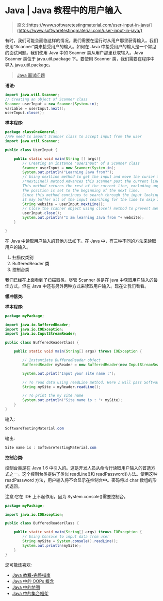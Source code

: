 # Java | Java 教程中的用户输入

> 原文:[https://www.softwaretestingmaterial.com/user-input-in-java/](https://www.softwaretestingmaterial.com/user-input-in-java/)

有时，我们可能会面临这样的情况，我们需要在运行时从用户那里获得输入。我们使用“Scanner”类来接受用户的输入。如何在 Java 中接受用户的输入是一个常见的面试问题。我们使用 Java 中的 Scanner 类从用户那里获取输入。Java Scanner 类位于 java.util.package 下。要使用 Scanner 类，我们需要在程序中导入 java.util.package。

> [Java 面试问题](https://www.softwaretestingmaterial.com/java-interview-questions/)

**语法:**

```java
import java.util.Scanner; 
// Creating an object of Scanner class
Scanner userInput = new Scanner(System.in);
variable = userInput.next();
userInput.close();
```

**样本程序:**

```java
package classOneGeneral;
//We need to import Scanner class to accept input from the user
import java.util.Scanner;

public class UserInput {

	public static void main(String [] args){
		// Creating an instance "userInput" of a Scanner class
		Scanner userInput = new Scanner(System.in);
		System.out.println("Learning Java from?");
		// Using nextLine method to get the input and move the cursor to the new line
		/*nextLine() method Advances this scanner past the current line and returns the input that was skipped. 
		This method returns the rest of the current line, excluding any line separator at the end. 
		The position is set to the beginning of the next line. 
		Since this method continues to search through the input looking for a line separator, 
		it may buffer all of the input searching for the line to skip if no line separators are present.*/
		String website = userInput.nextLine();
		// Close the scanner object using close() method to prevent memory leak
		userInput.close();
		System.out.println("I am learning Java from "+ website);
	}

}
```

在 Java 中读取用户输入的其他方法如下。在 Java 中，有三种不同的方法来读取用户的输入。

1.  扫描仪类别
2.  BufferedReader 类
3.  控制台类

我们已经在上面看到了扫描器类。尽管 Scanner 类是在 java 中获取用户输入的最佳方式，但在 Java 中还有另外两种方式来读取用户输入。现在让我们看看。

**缓冲器类:**

**样本程序:**

```java
package myPackage;

import java.io.BufferedReader;
import java.io.IOException;
import java.io.InputStreamReader;

public class BufferedReaderClass {

	public static void main(String[] args) throws IOException { 

		// Instantiate BufferedReader object
        BufferedReader myReader = new BufferedReader(new InputStreamReader(System.in)); 

        System.out.print("Input your site name :");

        // To read data using readLine method. Here I will pass SoftwareTestingMaterial.com
        String mySite = myReader.readLine(); 

        // To print the my site name 
        System.out.println("Site name is : "+ mySite);         
    }
}
```

输入:

```java
SoftwareTestingMaterial.com
```

输出:

```java
Site name is : SoftwareTestingMaterial.com
```

**控制台类:**

控制台类是在 Java 1.6 中引入的。这是开发人员从命令行读取用户输入的首选方式之一。这个控制台类提供了类似 readLine()和 readPassword()方法。使用这种 readPassword 方法，用户输入将不会显示在控制台中。密码将以 char 数组的形式返回。

注意:它在 IDE 上不起作用，因为 System.console()需要控制台。

```java
package myPackage;

import java.io.IOException;

public class BufferedReaderClass {

	public static void main(String[] args) throws IOException { 
		// Using Console to input data from user 
        String mySite = System.console().readLine(); 
        System.out.println(mySite); 
	}
}
```

您可能还喜欢:

*   [Java 教程-完整指南](https://www.softwaretestingmaterial.com/java-tutorial/)
*   [Java 中的 OOPs 概念](https://www.softwaretestingmaterial.com/oops-concept-in-java/)
*   [Java 中的地图](https://www.softwaretestingmaterial.com/map-in-java/)
*   [Java 中的集合框架](https://www.softwaretestingmaterial.com/collections-framework-in-java/)